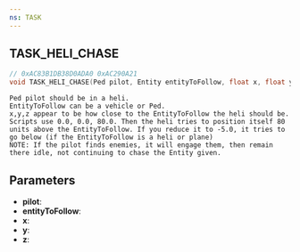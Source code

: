 ```yaml
---
ns: TASK
---
```

## TASK_HELI_CHASE

```c
// 0xAC83B1DB38D0ADA0 0xAC290A21
void TASK_HELI_CHASE(Ped pilot, Entity entityToFollow, float x, float y, float z);
```

```
Ped pilot should be in a heli.  
EntityToFollow can be a vehicle or Ped.  
x,y,z appear to be how close to the EntityToFollow the heli should be. Scripts use 0.0, 0.0, 80.0. Then the heli tries to position itself 80 units above the EntityToFollow. If you reduce it to -5.0, it tries to go below (if the EntityToFollow is a heli or plane)  
NOTE: If the pilot finds enemies, it will engage them, then remain there idle, not continuing to chase the Entity given.  
```

## Parameters
* **pilot**: 
* **entityToFollow**: 
* **x**: 
* **y**: 
* **z**: 

